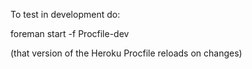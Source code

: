 To test in development do:

foreman start -f Procfile-dev 

(that version of the Heroku Procfile reloads on changes)


